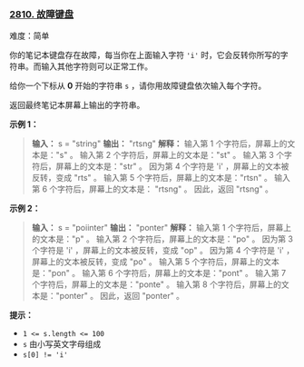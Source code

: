 ### [2810\. 故障键盘](https://leetcode.cn/problems/faulty-keyboard/)

难度：简单

你的笔记本键盘存在故障，每当你在上面输入字符 `'i'` 时，它会反转你所写的字符串。而输入其他字符则可以正常工作。

给你一个下标从 **0** 开始的字符串 `s` ，请你用故障键盘依次输入每个字符。

返回最终笔记本屏幕上输出的字符串。

**示例 1：**

> **输入：** s = "string"
> **输出：** "rtsng"
> **解释：**
> 输入第 1 个字符后，屏幕上的文本是："s" 。
> 输入第 2 个字符后，屏幕上的文本是："st" 。
> 输入第 3 个字符后，屏幕上的文本是："str" 。
> 因为第 4 个字符是 'i' ，屏幕上的文本被反转，变成 "rts" 。
> 输入第 5 个字符后，屏幕上的文本是："rtsn" 。
> 输入第 6 个字符后，屏幕上的文本是： "rtsng" 。
> 因此，返回 "rtsng" 。

**示例 2：**

> **输入：** s = "poiinter"
> **输出：** "ponter"
> **解释：**
> 输入第 1 个字符后，屏幕上的文本是："p" 。
> 输入第 2 个字符后，屏幕上的文本是："po" 。
> 因为第 3 个字符是 'i' ，屏幕上的文本被反转，变成 "op" 。
> 因为第 4 个字符是 'i' ，屏幕上的文本被反转，变成 "po" 。
> 输入第 5 个字符后，屏幕上的文本是："pon" 。
> 输入第 6 个字符后，屏幕上的文本是："pont" 。
> 输入第 7 个字符后，屏幕上的文本是："ponte" 。
> 输入第 8 个字符后，屏幕上的文本是："ponter" 。
> 因此，返回 "ponter" 。

**提示：**

- `1 <= s.length <= 100`
- `s` 由小写英文字母组成
- `s[0] != 'i'`
